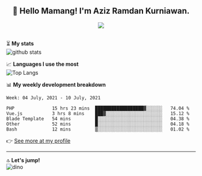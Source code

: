 <h2 align="center">👋 Hello Mamang! I'm Aziz Ramdan Kurniawan.</h2>  
<p align="center">
  <img src="https://komarev.com/ghpvc/?username=azizramdan"> <br><br>
</p>
    
⏳ **My stats**  
![github stats](https://github-readme-stats.vercel.app/api?username=azizramdan&show_icons=true&count_private=true&title_color=000&hide_border=true&hide_title=true)  

📈 **Languages I use the most**  
![Top Langs](https://github-readme-stats.vercel.app/api/top-langs/?username=azizramdan&layout=compact&langs_count=6&hide=tsql&hide_border=true&hide_title=true&exclude_repo=Futsal-Go,Futsal-Go-Admin,Sistem-Informasi-Sensus-Harian-Rawat-Inap)  

📊 **My weekly development breakdown**
<!--START_SECTION:waka-->
```text
Week: 04 July, 2021 - 10 July, 2021

PHP              15 hrs 23 mins  ██████████████████▓░░░░░░   74.04 % 
Vue.js           3 hrs 8 mins    ███▓░░░░░░░░░░░░░░░░░░░░░   15.12 % 
Blade Template   54 mins         █░░░░░░░░░░░░░░░░░░░░░░░░   04.38 % 
Other            52 mins         █░░░░░░░░░░░░░░░░░░░░░░░░   04.18 % 
Bash             12 mins         ▒░░░░░░░░░░░░░░░░░░░░░░░░   01.02 % 
```
<!--END_SECTION:waka-->
👉 [See more at my profile](https://wakatime.com/@azizramdan)
***
🔝 **Let's jump!**  
![dino](https://raw.githubusercontent.com/azizramdan/azizramdan/master/dino.gif)  
